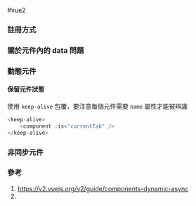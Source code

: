 #vue2 


### 註冊方式


### 關於元件內的 data 問題

### 動態元件

#### 保留元件狀態
使用 `keep-alive` 包覆，要注意每個元件需要 `name` 屬性才能被辨識
```js
<keep-alive>
	<component :is="currentTab" />
</keep-alive>
```

### 非同步元件




### 參考
1. https://v2.vuejs.org/v2/guide/components-dynamic-async
2. 